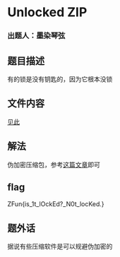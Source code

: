 # Unlocked ZIP
### 出题人：墨染琴弦
## 题目描述
有的锁是没有钥匙的，因为它根本没锁
## 文件内容
[见此](https://github.com/NoSparkHere/ZFun2023/blob/main/problems/unlocked_zip/files/unlocked.zip)
## 解法
伪加密压缩包，参考[这篇文章](https://blog.csdn.net/qq_32350719/article/details/102661596)即可
## flag
ZFun{is_1t_lOckEd?_N0t_locKed.}
## 题外话
据说有些压缩软件是可以规避伪加密的